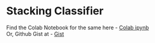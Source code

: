 # Stacking Classifier

Find the Colab Notebook for the same here - [Colab ipynb](https://colab.research.google.com/drive/1HYZzNPkv1fgJsvOK1fascnxdGzdhbXou?usp=sharing) <br>
Or, Github Gist at - [Gist](https://gist.github.com/rahulbordoloi/8172da0502d4334ac1cc11c6af373836)
